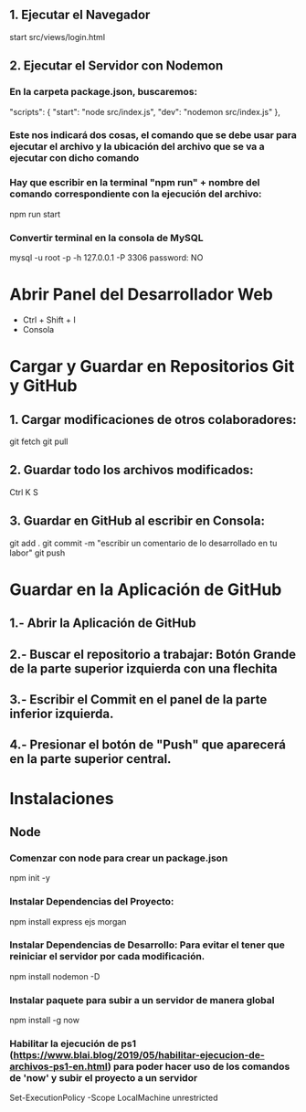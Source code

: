 ## 1. Ejecutar el Navegador
start src/views/login.html
## 2. Ejecutar el Servidor con Nodemon
### En la carpeta package.json, buscaremos:
"scripts": {
    "start": "node src/index.js",
    "dev": "nodemon src/index.js"
  },
### Este nos indicará dos cosas, el comando que se debe usar para ejecutar el archivo y la ubicación del archivo que se va a ejecutar con dicho comando
### Hay que escribir en la terminal "npm run" + nombre del comando correspondiente con la ejecución del archivo:
npm run start

### Convertir terminal en la consola de MySQL
mysql -u root -p -h 127.0.0.1 -P 3306
password: NO

# Abrir Panel del Desarrollador Web
- Ctrl + Shift + I
- Consola

# Cargar y Guardar en Repositorios Git y GitHub
## 1. Cargar modificaciones de otros colaboradores:
git fetch
git pull
## 2. Guardar todo los archivos modificados:
Ctrl K S
## 3. Guardar en GitHub al escribir en Consola:
git add .
git commit -m "escribir un comentario de lo desarrollado en tu labor"
git push

# Guardar en la Aplicación de GitHub
## 1.- Abrir la Aplicación de GitHub
## 2.- Buscar el repositorio a trabajar: Botón Grande de la parte superior izquierda con una flechita
## 3.- Escribir el Commit en el panel de la parte inferior izquierda.
## 4.- Presionar el botón de "Push" que aparecerá en la parte superior central.

# Instalaciones
## Node
### Comenzar con node para crear un package.json
npm init -y

### Instalar Dependencias del Proyecto:
npm install express ejs morgan

### Instalar Dependencias de Desarrollo: Para evitar el tener que reiniciar el servidor por cada modificación.
npm install nodemon -D

### Instalar paquete para subir a un servidor de manera global
npm install -g now

### Habilitar la ejecución de ps1 (https://www.blai.blog/2019/05/habilitar-ejecucion-de-archivos-ps1-en.html) para poder hacer uso de los comandos de 'now' y subir el proyecto a un servidor
Set-ExecutionPolicy -Scope LocalMachine unrestricted
